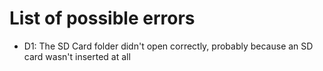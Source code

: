 # List of possible errors
- D1: The SD Card folder didn't open correctly, probably because an SD card wasn't inserted at all